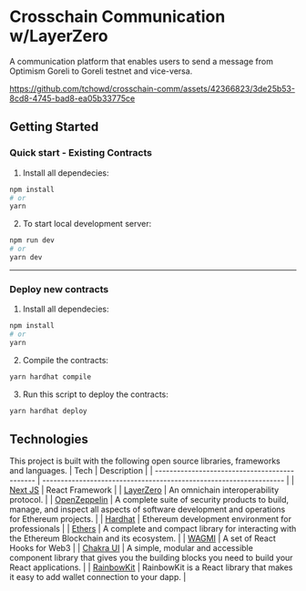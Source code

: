 # Crosschain Communication w/LayerZero

A communication platform that enables users to send a message from Optimism Goreli to Goreli testnet and vice-versa. 


https://github.com/tchowd/crosschain-comm/assets/42366823/3de25b53-8cd8-4745-bad8-ea05b33775ce


## Getting Started

### Quick start - Existing Contracts

1. Install all dependecies:

```bash
npm install
# or
yarn
```

2. To start local development server:

```bash
npm run dev
# or
yarn dev
```

---

### Deploy new contracts

1. Install all dependecies:

```bash
npm install
# or
yarn
```

2. Compile the contracts:

```bash
yarn hardhat compile
```

3. Run this script to deploy the contracts:

```bash
yarn hardhat deploy
```

## Technologies

This project is built with the following open source libraries, frameworks and languages. 
| Tech | Description |
| --------------------------------------------- | ------------------------------------------------------------------ |
| [Next JS](https://nextjs.org/) | React Framework |
| [LayerZero](https://getfoundry.sh/) | An omnichain interoperability protocol. |
| [OpenZeppelin](https://www.openzeppelin.com/) | A complete suite of security products to build, manage, and inspect all aspects of software development and operations for Ethereum projects. |
| [Hardhat](https://hardhat.org/) | Ethereum development environment for professionals |
| [Ethers](https://docs.ethers.org/v5/) | A complete and compact library for interacting with the Ethereum Blockchain and its ecosystem. |
| [WAGMI](https://wagmi.sh/) | A set of React Hooks for Web3 |
| [Chakra UI](https://chakra-ui.com/) | A simple, modular and accessible component library that gives you the building blocks you need to build your React applications. |
| [RainbowKit](https://www.rainbowkit.com/docs/introduction) | RainbowKit is a React library that makes it easy to add wallet connection to your dapp. | 

